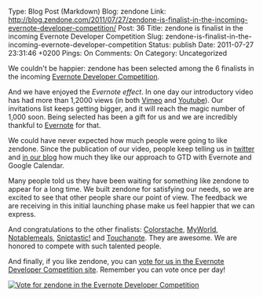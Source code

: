 Type: Blog Post (Markdown)
Blog: zendone
Link: http://blog.zendone.com/2011/07/27/zendone-is-finalist-in-the-incoming-evernote-developer-competition/
Post: 36
Title: zendone is finalist in the incoming Evernote Developer Competition
Slug: zendone-is-finalist-in-the-incoming-evernote-developer-competition
Status: publish
Date: 2011-07-27 23:31:46 +0200
Pings: On
Comments: On
Category: Uncategorized

We couldn't be happier: zendone has been selected among the 6 finalists in the incoming [Evernote Developer Competition](http://www.evernote.com/about/etc/vote.php).

And we have enjoyed the *Evernote effect*. In one day our introductory video has had more than 1,2000 views (in both [Vimeo](http://vimeo.com/26333538) and [Youtube](http://www.youtube.com/watch?v=c-AOfLttbdw)). Our invitations list keeps getting bigger, and it will reach the magic number of 1,000 soon. Being selected has been a gift for us and we are incredibly thankful to [Evernote](http://evernote.com/) for that.

We could have never expected how much people were going to like zendone. Since the publication of our video, people keep telling us in [twitter](http://twitter.com/#!/zendoneapp) and [in our blog](http://blog.zendone.com/2011/07/24/welcome-to-zendone/#comments) how much they like our approach to GTD with Evernote and Google Calendar.

Many people told us they have been waiting for something like zendone to appear for a long time. We built zendone for satisfying our needs, so we are excited to see that other people share our point of view. The feedback we are receiving in this initial launching phase make us feel happier that we can express.

And congratulations to the other finalists: [Colorstache](http://www.evernote.com/about/etc/colorstache.php), [MyWorld](http://www.evernote.com/about/etc/wikitude.php), [Notablemeals](http://www.evernote.com/about/etc/notablemeals.php), [Sniptastic!](http://www.evernote.com/about/etc/sniptastic.php) and [Touchanote](http://www.evernote.com/about/etc/touchanote.php). They are awesome. We are honored to compete with such talented people.

And finally, if you like zendone, you can [vote for us in the Evernote Developer Competition site](http://www.evernote.com/about/etc/vote.php). Remember you can vote once per day!

<a href="http://www.evernote.com/about/etc/zendone.php"><img src="http://blog.zendone.com/wp-content/uploads/2011/07/ETC_Finalist_eBadge_300x215px.gif" alt="Vote for zendone in the Evernote Developer Competition"/></a>
